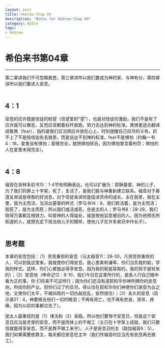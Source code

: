```yaml
--- 
layout: post
title: Hebrew Chap 04
description: "Notes for Hebrew Chap 04"
category: Bible
tags: 
- Hebrew
---
```


# 希伯来书第04章

----------------

第二章讲我们不可忽略救恩，第三章讲所以我们要成为神的家、与神有分，第四章讲所以我们要进入安息。<br><br>

## 4：1<br>

安息的应许既是信徒的盼望（信望爱的“望”），也是对信徒的激励，我们不是有了应许就可以懈怠，反而应该朝着标杆直跑，努力去达到神的标准。畏惧更适合翻译成敬畏（fear），指的是我们应当把应许放在心上，时刻提醒自己应尽的义务。赶不上了不是指信徒失去救恩，而是说达不到神的标准。fear不是惧怕（约翰一书4：18，爱里没有惧怕；爱既完全，就把惧怕除去，因为惧怕里含着刑罚；惧怕的人在爱里未得完全）。<br><br>

## 4：8<br>

福音在哥林多前书15：1-4节有明确表达，也可以扩展为：耶稣基督，神的儿子，为了我们的罪上十字架，死了，复活了，是我们能与神重新建立联系。福音对于慕道友来说是得救的好消息，对于信徒来讲则是促进灵命的成长，主在我里，我在主里，我为主而活，当活出基督的样式（罗马书14：8，我们若活着，是为主而活；若死了，是为主而死；所以我们或活或死，总是主的人；罗马书8：28-29，我们晓得万事都互相效力，叫爱神的人得益处，就是按他旨意被召的人。因为他预先所知道的人，就预先定下效法他儿子的模样，使他儿子在许多弟兄中作长子）。<br><br>

## 思考题<br>

本章的安息包括：（1）劳苦重担的安息（马太福音11：28-30，凡劳苦担重担的人，可以到我这里来，我就使你们得安息。我心里柔和谦卑，你们当负我的轭，学我的样式。这样，你们心里就必得享安息。因为我的轭是容易的，我的担子是轻省的）；（2）安息地（申命记12：8-10，我们今日在这里所行的，是各人行自己眼中看为正的事，你
们将来不可这样行；因为你们还没有道耶和华你神所赐你的安息地，所给你的产业。但你们过了约旦河，得以住在耶和华你们神使你们承受为业之地，又使你们太平，不被四周的一切仇敌扰乱，安然居住）；（3）永久的安息（启示录21：4，神要擦去他们一切的眼泪；不再有死亡，也不再有悲哀、哭号、疼痛，因为以前的事都过去了）。<br>

犹太人最重视的是（1）律法和（2）圣殿。所以他们要恪守安息日，但是这个安息日应当是灵里的安息，而不是肉体上的不做工（主已在十字架上成就，我们只要信就能得享安息，而不是靠不做工来守）。人子是安息日的主（路加福音6：5），我们如果需要依靠主，每天都应安息在主中（我们传福音时应当先有安息再去做工）。
